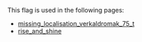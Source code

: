This flag is used in the following pages:
 - [missing_localisation_verkaldromak_75_t](../events/missing_localisation_verkaldromak_75_t.md)
 - [rise_and_shine](../events/rise_and_shine.md)
